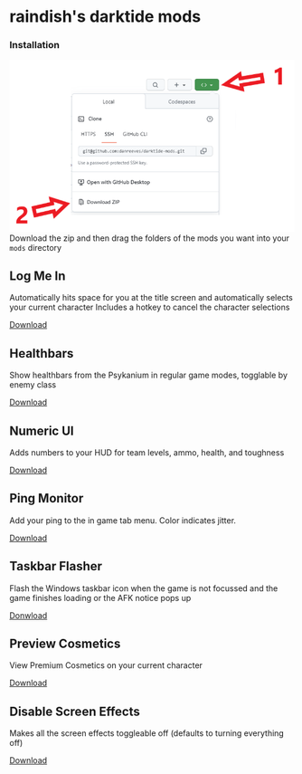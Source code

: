 # raindish's darktide mods

### Installation

![How to download](./.github/how-to-download.png)
Download the zip and then drag the folders of the mods you want into your `mods` directory

## Log Me In

Automatically hits space for you at the title screen and automatically selects your current character
Includes a hotkey to cancel the character selections

[Download]()

## Healthbars

Show healthbars from the Psykanium in regular game modes, togglable by enemy class

[Download]()

## Numeric UI

Adds numbers to your HUD for team levels, ammo, health, and toughness

[Download]()

## Ping Monitor

Add your ping to the in game tab menu. Color indicates jitter.

[Download]()

## Taskbar Flasher

Flash the Windows taskbar icon when the game is not focussed and the game finishes loading or the AFK notice pops up

[Donwload]()

## Preview Cosmetics

View Premium Cosmetics on your current character

[Download]()

## Disable Screen Effects

Makes all the screen effects toggleable off (defaults to turning everything off)

[Download]()
